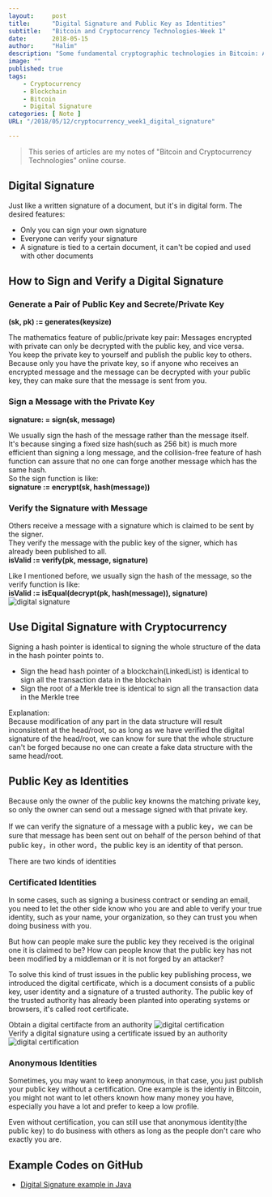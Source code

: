 ```yaml
---
layout:     post
title:      "Digital Signature and Public Key as Identities"
subtitle:   "Bitcoin and Cryptocurrency Technologies-Week 1"
date:       2018-05-15
author:     "Halim"
description: "Some fundamental cryptographic technologies in Bitcoin: Asymmetic encryption(Public/Private key), Digital Signature, Digital Identity(Public key and Digital Certificate)."
image: ""
published: true
tags:
    - Cryptocurrency
    - Blockchain
    - Bitcoin
    - Digital Signature
categories: [ Note ]
URL: "/2018/05/12/cryptocurrency_week1_digital_signature"

---
```


> This series of articles are my notes of "Bitcoin and Cryptocurrency Technologies" online course.
<!--more-->

## Digital Signature
Just like a written signature of a document, but it's in digital form. The desired features:    
* Only you can sign your own signature
* Everyone can verify your signature
* A signature is tied to a certain document, it can't be copied and used with other documents
<!--more-->

## How to Sign and Verify a Digital Signature
### Generate a Pair of Public Key and Secrete/Private Key  
**(sk, pk) := generates(keysize)**   

The mathematics feature of public/private key pair:  Messages encrypted with private can only be decrypted with the public key, and vice versa.     
You keep the private key to yourself and publish the public key to others.    
Because only you have the private key, so if anyone who receives an encrypted message and the message can be decrypted with your public key, they can make sure that the message is sent from you. 
### Sign a Message with the Private Key     
**signature: = sign(sk, message)**        

We usually sign the hash of the message rather than the message itself.  
It's because singing a fixed size hash(such as 256 bit) is much more efficient than signing a long message, and the collision-free feature of hash function can assure that no one can forge another message which has the same hash.    
So the sign function is like:   
**signature := encrypt(sk, hash(message))**
### Verify the Signature with Message
Others receive a message with a signature which is claimed to be sent by the signer.   
They verify the message with the public key of the signer, which has already been published to all.   
**isValid := verify(pk, message, signature)** 
  
Like I mentioned before, we usually sign the hash of the message, so the verify function is like:    
**isValid := isEqual(decrypt(pk, hash(message)), signature)** 
![digital signature](http://img.zhaohuabing.com/in-post/2018-05-12-cryptocurrency_week1_digital_signature/digital-signatures.jpg)

## Use Digital Signature with Cryptocurrency
Signing a hash pointer is identical to signing the whole structure of the data in the hash pointer points to.    
* Sign the head hash pointer of a blockchain(LinkedList) is identical to sign all the transaction data in the blockchain
* Sign the root of a Merkle tree is identical to sign all the transaction  data in the Merkle tree

Explanation:   
Because modification of any part in the data structure will result inconsistent at the head/root, so as long as we have verified the digital signature of the head/root, we can know for sure that the whole structure can't be forged because no one can create a fake data structure with the same head/root.

## Public Key as Identities

Because only the owner of the public key knowns the matching private key, so only the owner can send out a message signed with that private key.    

If we can verify the signature of a message with a public key，we can be sure that message has been sent out on behalf of the person behind of that public key，in other word，the public key is an identity of that person.

There are two kinds of identities
### Certificated Identities
 In some cases, such as signing a business contract or sending an email, you need to let the other side know who you are and able to verify your true identity, such as your name, your organization, so they can trust you when doing business with you.

But how can people make sure the public key they received is the original one it is claimed to be? How can people know that the public key has not been modified by a middleman or it is not forged by an attacker?    

To solve this kind of trust issues in the public key publishing process, we introduced the digital certificate, which is a document consists of a public key, user identity and a signature of a trusted authority. The public key of the trusted authority has already been planted into operating systems or browsers, it's called root certificate.

Obtain a digital certifacte from an authority
![digital certification](http://img.zhaohuabing.com/in-post/2018-05-12-cryptocurrency_week1_digital_signature/digital-certificate.png)    
Verify a digital signature using a certificate issued by an authority    
![digital certification](http://img.zhaohuabing.com/in-post/2018-05-12-cryptocurrency_week1_digital_signature/verify-signature.jpg)
 
###  Anonymous Identities
Sometimes, you may want to keep anonymous, in that case, you just publish your public key without a certification. One example is the identiy in Bitcoin, you might not want to let others known how many money you have, especially you have a lot and prefer to keep a low profile.   
  
Even without certification, you can still use that anonymous identity(the public key) to do business with others as long as the people don't care who exactly you are.    

## Example Codes on GitHub
* [Digital Signature example in Java](https://github.com/zhaohuabing/digital-signature)

